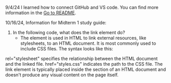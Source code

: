 9/4/24 I learned how to connect GitHub and VS code.
You can find more information in the [Go to README](./README.md).

10/16/24, Information for Midterm 1 study guide:
1. In the following code, what does the link element do?
   - The <link> element is used in HTML to link external resources, like stylesheets, to an HTML document. It is most commonly used to include CSS files. The syntax looks like this:
<link rel="stylesheet" href="styles.css">
rel="stylesheet" specifies the relationship between the HTML document and the linked file.
href="styles.css" indicates the path to the CSS file.
The link element is typically placed inside the <head> section of an HTML document and doesn't produce any visual content on the page itself.

